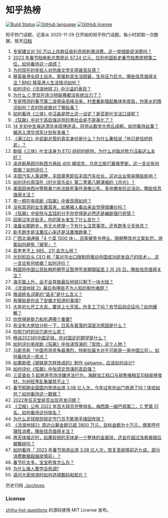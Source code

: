 # 知乎热榜
[![Build Status](https://github.com/ToWeLong/zhihu-hot-questions/workflows/CI/badge.svg)](https://github.com/ToWeLong/zhihu-hot-questions/actions)
[![GitHub language](https://img.shields.io/badge/language-golang-orange.svg)](https://golang.org/)
[![GitHub license](https://img.shields.io/github/license/ToWeLong/zhihu-hot-questions)](https://github.com/ToWeLong/zhihu-hot-questions/blob/main/LICENSE)

知乎热门话题，记录从 2020-11-29 日开始的知乎热门话题。每小时抓取一次数据，按天[归档](./archives)

<!-- BEGIN -->

1. [专家建议对 50 万以上存款征收利息税刺激消费，这一举措能促消费吗？](https://www.zhihu.com/question/580661429)
1. [2023 年春节档电影总票房达 67.24 亿元，位列中国影史春节档票房榜第二位，如何看待这一成绩？](https://www.zhihu.com/question/580834778)
1. [为何现在的年轻人对伤痕文学无感甚至反感？](https://www.zhihu.com/question/418687587)
1. [移英香港女硕士自杀，家属称其生活困窘，生存压力巨大，哪些信息值得关注？BNO 移英港人生活情况如何？](https://www.zhihu.com/question/580786087)
1. [如何评价《流浪地球 2》中沙溢的表现？](https://www.zhihu.com/question/580186151)
1. [为什么 C 罗现在连沙特联赛都没有统治力了？](https://www.zhihu.com/question/580842184)
1. [专家预测的春节第二波感染高峰没来，村里重新摆起集体年夜饭，你家乡的情况如何？农村防疫做对了哪些事？](https://www.zhihu.com/question/580855927)
1. [如何看待《三体》中汪淼是院士这一设定？是否是叶文洁口误呢？](https://www.zhihu.com/question/580339271)
1. [《狂飙》中对于高启强这样的黑社会是不是美化了？](https://www.zhihu.com/question/580524984)
1. [14 岁初中生保送清华本硕博连读，将师从数学大师丘成桐，如何看待此事？被选入清华领军计划有多难？](https://www.zhihu.com/question/580858755)
1. [《满江红》中武副总管的真实身份是什么？为什么秦桧说「他只是恰好姓武」？](https://www.zhihu.com/question/580033201)
1. [剧版《三体》叶文洁身为 ETO 组织的统帅，为什么对敌对势力汪淼这么友好？](https://www.zhihu.com/question/580667325)
1. [泽连斯基顾问称西方再给 400 辆坦克，乌克兰能打赢俄罗斯，这一言论有何依据？如何评价？](https://www.zhihu.com/question/580871057)
1. [丰田汽车人事调整，丰田章男卸任丰田汽车社长，这对企业带来哪些影响？](https://www.zhihu.com/question/580633666)
1. [如何评价周深在《时光音乐会》第二季第八期演唱的《月光》？](https://www.zhihu.com/question/580818970)
1. [美国田纳西州警察暴力执法致死事件录像公布，多地爆发抗议活动，哪些信息值得关注？](https://www.zhihu.com/question/580878537)
1. [李一桐在电视剧《狂飙》中表现得如何？](https://www.zhihu.com/question/578857495)
1. [没有耳洞的女生戴耳夹，如果被人看出来会觉得很廉价吗？](https://www.zhihu.com/question/476723388)
1. [《狂飙》中安欣与孟钰的分手你觉得是必然还是编剧强行悲情？](https://www.zhihu.com/question/580756863)
1. [回家过年这些天，你的家乡发生了什么变化？](https://www.zhihu.com/question/579421961)
1. [准备长期跑步，有无大佬提一下有什么注意事项，还有跑多少天休息？](https://www.zhihu.com/question/579939783)
1. [新手跑步是注重压心率还是注重堆跑量？](https://www.zhihu.com/question/579388033)
1. [广西北海通报「4 个菜 1500 块」，店家被责令停业、限期整改并立案处罚，游客如何避免「被宰」？](https://www.zhihu.com/question/580847588)
1. [高考考不上 985、211 会怎么样？](https://www.zhihu.com/question/580197305)
1. [光刻机巨头 CEO 称「美对华出口限制将推动中国成功研发自己的技术」， 这一言论有何依据？如何评价？](https://www.zhihu.com/question/580804661)
1. [韩国将中国公民赴韩短期签证暂停签发期限延至 2 月 28 日，哪些信息值得关注？](https://www.zhihu.com/question/580744539)
1. [海平面上升，会不会导致最后地球只剩下一块大陆？](https://www.zhihu.com/question/580498833)
1. [《流浪地球 2》幕后有哪些不为人知的制作难题？](https://www.zhihu.com/question/579613527)
1. [俄语姓名词尾的“诺夫”是什么含义？](https://www.zhihu.com/question/580208753)
1. [有哪些是你去了安徽才知道的事情?](https://www.zhihu.com/question/342694384)
1. [大年初七开工大吉，要连上七天班，你复工了吗？有节后综合征吗？如何缓解？](https://www.zhihu.com/question/580871780)
1. [你觉得是能力和机遇哪个重要?](https://www.zhihu.com/question/578871174)
1. [有没有大佬给分析一下，日系车衰落的深层次原因是什么？](https://www.zhihu.com/question/579807670)
1. [你努力时的动力是什么呢？](https://www.zhihu.com/question/580698803)
1. [畅谈2023的中国足球，你对国足的期望是什么？](https://www.zhihu.com/question/580687013)
1. [如何评价电视剧《狂飙》中张译饰演的「安欣」这个人物？](https://www.zhihu.com/question/579633539)
1. [马斯克称「中国市场竞争最激烈，特斯拉最大对手可能是一家中国公司」，如何看待这一观点？](https://www.zhihu.com/question/580677743)
1. [如果能把《钢铁是怎样炼成的》制作 galgame，应该如何设计?](https://www.zhihu.com/question/517700997)
1. [如何评价《狂飙》中张颂文饰演的高启强？](https://www.zhihu.com/question/580220617)
1. [三亚查处 5 起旅游市场涉嫌违法行为，海鲜加工档口与销售摊相互勾结偷换食材，为何旺季乱象屡禁不止？](https://www.zhihu.com/question/580725421)
1. [春节假期全国国内旅游出游 3.08 亿人次，今年过年你出门旅游了吗？体验如何？如何看待这一数据？](https://www.zhihu.com/question/580801140)
1. [2022年任天堂是否出现开发问题？](https://www.zhihu.com/question/576878870)
1. [《卫报》公布 2022 年百大球员完整排名，梅西第一姆巴佩第二，C 罗第 51 名，如何看待这份排名？](https://www.zhihu.com/question/580800118)
1. [为什么足球规则规定守门员不能用手接回传球？](https://www.zhihu.com/question/570622602)
1. [《流浪地球2》周边众筹金额已超 3800 万元，目标金额为十万元，商家呼吁理性消费，哪些信息值得关注？](https://www.zhihu.com/question/580859717)
1. [两天体接近时，如果较弱的天体是一个整体的金属球，还会在超过洛希极限后被撕碎吗？](https://www.zhihu.com/question/580789350)
1. [如何看待「 2023 年春节旅游出游 3.08 亿人次，恢复至疫情前近九成，部分消费数据超越疫情前」？](https://www.zhihu.com/question/580878481)
1. [春节吃太多，宝宝积食怎么办？](https://www.zhihu.com/question/443743896)
1. [为什么做人要学会低调?](https://www.zhihu.com/question/29139246)
1. [请问大家旅游时如何选择数码和胶片？](https://www.zhihu.com/question/487547965)

<!-- END -->

历史归档 [./archives](./archives)


### License
[zhihu-hot-questions](https://github.com/towelong/zhihu-hot-questions) 的源码使用 MIT License 发布。